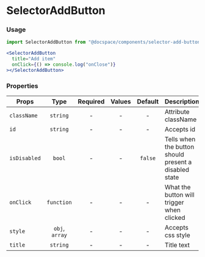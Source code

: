 # SelectorAddButton

### Usage

```js
import SelectorAddButton from "@docspace/components/selector-add-button";
```

```jsx
<SelectorAddButton
  title="Add item"
  onClick={() => console.log("onClose")}
></SelectorAddButton>
```

### Properties

| Props        |      Type      | Required | Values | Default | Description                                           |
| ------------ | :------------: | :------: | :----: | :-----: | ----------------------------------------------------- |
| `className`  |    `string`    |    -     |   -    |    -    | Attribute className                                   |
| `id`         |    `string`    |    -     |   -    |    -    | Accepts id                                            |
| `isDisabled` |     `bool`     |    -     |   -    | `false` | Tells when the button should present a disabled state |
| `onClick`    |   `function`   |    -     |   -    |    -    | What the button will trigger when clicked             |
| `style`      | `obj`, `array` |    -     |   -    |    -    | Accepts css style                                     |
| `title`      |    `string`    |    -     |   -    |    -    | Title text                                            |
